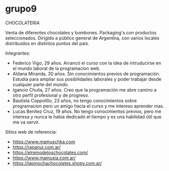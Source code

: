 # grupo9

CHOCOLATERIA

Venta de diferentes chocolates y bombones. Packaging's con productos seleccionados.
Dirigido a público general de Argentina, con varios locales distribuidos en distintos puntos del pais.

Integrantes:
-  Federico Vigo,  29  años. Arrancó el curso con la idea de intruducirse en el mundo laboral de la programacion web.
- Aldana Miranda, 30 años. Sin conocimientos previos de programación. Estudia para ampliar sus posibilidades laborales y poder trabajar desde cualquier parte del mundo.
- Igancio Chulia, 27 años. Creo que la programación me abre camino a otro perfil profesional y de progreso.    
- Bautista Coppolillo, 23 años, no tengo conocimientos sobre programacion pero un amigo hacia el curso y me intereso  aprender mas.
- Lucas Benitez Cruz, 19 años. No tengo conocimientos previos, pero me interesa y nunca le habia dedicado el tiempo y es una habilidad útil que me va servir.


Sitios web de referencia:
- https://www.mamuschka.com
- https://rapanui.com.ar/
- https://elreinodeloschocolates.com/
- https://www.mamusia.com.ar/
- https://lapinochachocolates.shopy.com.ar/

